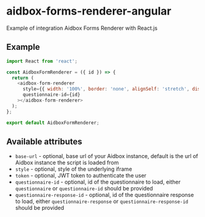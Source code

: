 # aidbox-forms-renderer-angular

Example of integration Aidbox Forms Renderer with React.js

## Example

```js
import React from 'react';

const AidboxFormRenderer = ({ id }) => {
  return (
    <aidbox-form-renderer
      style={{ width: '100%', border: 'none', alignSelf: 'stretch', display: 'flex' }}
      questionnaire-id={id}
    ></aidbox-form-renderer>
  );
};

export default AidboxFormRenderer;
```

## Available attributes
* `base-url` - optional, base url of your Aidbox instance, default is the url of Aidbox instance the script is loaded from
* `style` - optional, style of the underlying iframe
* `token` - optional, JWT token to authenticate the user
* `questionnaire-id` - optional, id of the questionnaire to load, either `questionnaire` or `questionnaire-id` should be provided
* `questionnaire-response-id` - optional, id of the questionnaire response to load, either `questionnaire-response` or `questionnaire-response-id` should be provided
